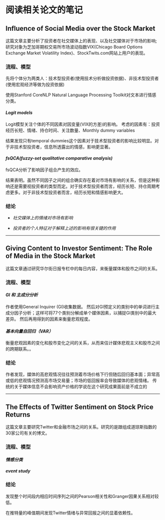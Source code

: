 # 阅读相关论文的笔记


## Influence of Social Media over the Stock Market
这篇文章主要分析了投资者在社交媒体上的表现、以及社交媒体对于市场的影响; 研究对象为芝加哥期权交易所市场波动指数VIX(Chicago Board Options Exchange Market Volatility Index)、StockTwits.com网站上用户的表现。

### 流程、模型
先将个体分为两类人：技术型投资者(使用技术分析做投资依据)、非技术型投资者(使用宏观经济等做为投资依据)

使用Stanford CoreNLP Natural Language Processing Toolkit对文本进行情感分类。

#### *Logit models*
Logit模型关注个体的不同因素对因变量(VIX的方差)的影响。 考虑的因素有：投资经历长短、情绪、持仓时间、关注数量、Monthly dummy variables

结果发现只有temporal dummies这个因素对于技术型投资者的影响比较明显。对于非技术型投资者，信息所透露出的情感，影响更显著。

#### *fsQCA(fuzzy-set qualitative comparative analysis)*
fsQCA分析了影响因子组合产生的效应。

结果表明。虽然不同因子之间的组合确实存在着对市场有影响的关系，但是这种影响还是需要视投资者的类型而定。对于技术型投资者而言，经历长短、持仓周期考虑更多。对于非技术型投资者而言，经历长短和情感影响更大。


### 结论

- *社交媒体上的情绪对市场有影响*

- *投资者的个人特征对于解释上述的影响有很关键的作用*


---

## Giving Content to Investor Sentiment: The Role of Media in the Stock Market
这篇文章通过研究华尔街日报专栏中的每日内容，来衡量媒体和股市之间的关系。


### 流程、模型

#### *GI 和 主成分分析*
作者使用General Inquirer (GI)收集数据。 然后对GI预定义的类别中的单词进行主成分因子分析；这样可将77个类别分解成单个媒体因素，以捕捉GI类别中的最大差异。
然后再用得到的因素来衡量悲观程度。

#### *基本向量自回归（VAR）*
衡量悲观因素的变化和股市变化之间的关系，从而来估计媒体悲观主义和股市之间的跨期联系。。



### 结论
作者发现，媒体的高悲观情况往往预测着市场价格下行但随后回归基本面；异常高或低的悲观情况预测高市场交易量；市场的低回报率会导致媒体的悲观情绪。 传统的关于媒体信息不会影响资产价格的学说在这个研究成果面前是不成立的

---


## The Effects of Twitter Sentiment on Stock Price Returns
这篇文章主要研究Twitter和金融市场之间的关系。研究的是跟组成道琼斯指数的30家公司有关的博文。

### 流程、模型

#### *情感分类*

#### *event study*

### 结论

发现整个时间段内相应时间序列之间的Pearson相关性和Granger因果关系相对较低。

在推特量的峰值期间发现Twitter情绪与异常回报之间的显着依赖性。